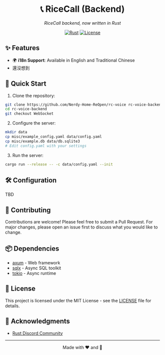 <div align="center">

# 📞 RiceCall (Backend)
*RiceCall backend, now written in Rust*

[![Rust](https://img.shields.io/badge/rust-1.83+-93450a.svg?style=flat-square&logo=rust)](https://www.rust-lang.org)
[![License](https://img.shields.io/badge/license-MIT-blue.svg?style=flat-square)](LICENSE)

</div>

## ✨ Features
- 🌍 **i18n Support**: Available in English and Traditional Chinese
- 還沒想到

## 🚀 Quick Start

1. Clone the repository:

```bash
git clone https://github.com/Nerdy-Home-ReOpen/rc-voice rc-voice-backend
cd rc-voice-backend
git checkout WebSocket
```

2. Configure the server:

```bash
mkdir data
cp misc/example_config.yaml data/config.yaml
cp misc/example.db data/db.sqlite3
# Edit config.yaml with your settings
```


3. Run the server:

```bash
cargo run --release -- -c data/config.yaml --init
```

## 🛠️ Configuration

TBD

## 🤝 Contributing

Contributions are welcome! Please feel free to submit a Pull Request. For major changes, please open an issue first to discuss what you would like to change.

## 📦 Dependencies

- [axum](https://github.com/tokio-rs/axum) - Web framework
- [sqlx](https://github.com/launchbadge/sqlx) - Async SQL toolkit
- [tokio](https://github.com/tokio-rs/tokio) - Async runtime

## 📝 License

This project is licensed under the MIT License - see the [LICENSE](LICENSE) file for details.

## 🙏 Acknowledgments

- [Rust Discord Community](https://discord.gg/rust-lang)

---

<div align="center">

Made with ❤️ and 🦀

</div>